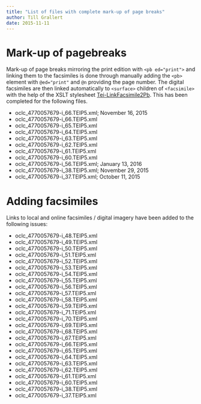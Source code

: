 ```yaml
---
title: "List of files with complete mark-up of page breaks"
author: Till Grallert
date: 2015-11-11
---
```


# Mark-up of pagebreaks

Mark-up of page breaks mirroring the print edition with `<pb ed="print">` and linking them to the facsimiles is done through manually adding the `<pb>` element with `@ed="print"` and `@n` providing the page number. The digital facsimiles are then linked automatically to `<surface>` children of `<facsimile>` with the help of the XSLT stylesheet [Tei-LinkFacsimile2Pb](xslt/Tei-LinkFacsimile2Pb.xsl). This has been completed for the following files.

 
- oclc_4770057679-i_66.TEIP5.xml; November 16, 2015 
- oclc_4770057679-i_66.TEIP5.xml
- oclc_4770057679-i_65.TEIP5.xml
- oclc_4770057679-i_64.TEIP5.xml
- oclc_4770057679-i_63.TEIP5.xml
- oclc_4770057679-i_62.TEIP5.xml
- oclc_4770057679-i_61.TEIP5.xml
- oclc_4770057679-i_60.TEIP5.xml
- oclc_4770057679-i_56.TEIP5.xml; January 13, 2016
- oclc_4770057679-i_38.TEIP5.xml; November 29, 2015
- oclc_4770057679-i_37.TEIP5.xml; October 11, 2015

# Adding facsimiles

Links to local and online facsimiles / digital imagery have been added to the following issues:

- oclc_4770057679-i_48.TEIP5.xml
- oclc_4770057679-i_49.TEIP5.xml
- oclc_4770057679-i_50.TEIP5.xml
- oclc_4770057679-i_51.TEIP5.xml
- oclc_4770057679-i_52.TEIP5.xml
- oclc_4770057679-i_53.TEIP5.xml
- oclc_4770057679-i_54.TEIP5.xml
- oclc_4770057679-i_55.TEIP5.xml
- oclc_4770057679-i_56.TEIP5.xml
- oclc_4770057679-i_57.TEIP5.xml
- oclc_4770057679-i_58.TEIP5.xml
- oclc_4770057679-i_59.TEIP5.xml
- oclc_4770057679-i_71.TEIP5.xml
- oclc_4770057679-i_70.TEIP5.xml
- oclc_4770057679-i_69.TEIP5.xml
- oclc_4770057679-i_68.TEIP5.xml
- oclc_4770057679-i_67.TEIP5.xml
- oclc_4770057679-i_66.TEIP5.xml
- oclc_4770057679-i_65.TEIP5.xml
- oclc_4770057679-i_64.TEIP5.xml
- oclc_4770057679-i_63.TEIP5.xml
- oclc_4770057679-i_62.TEIP5.xml
- oclc_4770057679-i_61.TEIP5.xml
- oclc_4770057679-i_60.TEIP5.xml
- oclc_4770057679-i_38.TEIP5.xml
- oclc_4770057679-i_37.TEIP5.xml